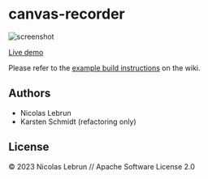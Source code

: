 # canvas-recorder

![screenshot](https://raw.githubusercontent.com/thi-ng/umbrella/develop/assets/examples/canvas-recorder.png)

[Live demo](http://demo.thi.ng/umbrella/canvas-recorder/)

Please refer to the [example build instructions](https://github.com/thi-ng/umbrella/wiki/Example-build-instructions) on the wiki.

## Authors

- Nicolas Lebrun
- Karsten Schmidt (refactoring only)

## License

&copy; 2023 Nicolas Lebrun // Apache Software License 2.0
